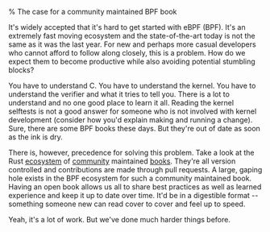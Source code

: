 % The case for a community maintained BPF book

It's widely accepted that it's hard to get started with eBPF (BPF). It's an
extremely fast moving ecosystem and the state-of-the-art today is not the same
as it was the last year. For new and perhaps more casual developers who cannot
afford to follow along closely, this is a problem. How do we expect them to
become productive while also avoiding potential stumbling blocks?

You have to understand C. You have to understand the kernel. You have to
understand the verifier and what it tries to tell you. There is a lot to
understand and no one good place to learn it all. Reading the kernel selftests
is not a good answer for someone who is not involved with kernel development
(consider how you'd explain making and running a change). Sure, there are some
BPF books these days. But they're out of date as soon as the ink is dry.

There is, however, precedence for solving this problem. Take a look at the Rust
[ecosystem][0] of [community][1] maintained [books][2]. They're all version
controlled and contributions are made through pull requests. A large, gaping
hole exists in the BPF ecosystem for such a community maintained book.  Having
an open book allows us all to share best practices as well as learned
experience and keep it up to date over time.  It'd be in a digestible format --
something someone new can read cover to cover and feel up to speed.

Yeah, it's a lot of work. But we've done much harder things before.

[0]: https://doc.rust-lang.org/book/
[1]: https://doc.rust-lang.org/cargo/
[2]: https://doc.rust-lang.org/rustc/what-is-rustc.html
